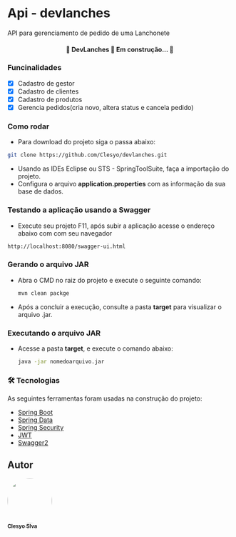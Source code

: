 # Api - devlanches
<p>API para gerenciamento de pedido de uma Lanchonete</p>

<h4 align="center"> 
	🚧  DevLanches 🚀 Em construção...  🚧
</h4>

### Funcinalidades

- [x] Cadastro de gestor
- [x] Cadastro de clientes
- [x] Cadastro de produtos
- [x] Gerencia pedidos(cria novo, altera status e cancela pedido)

### Como rodar
* Para download do projeto siga o passa abaixo:
`````bash
git clone https://github.com/Clesyo/devlanches.git
`````
* Usando as IDEs Eclipse ou STS - SpringToolSuite, faça a importação do projeto.
* Configura o arquivo **application.properties** com as informação da sua base de dados.

### Testando a aplicação usando a Swagger

* Execute seu projeto F11, após subir a aplicação acesse o endereço abaixo com com seu navegador

`````bash
http://localhost:8080/swagger-ui.html
`````
### Gerando o arquivo JAR

* Abra o CMD no raiz do projeto e execute o seguinte comando:

  ````bash
  mvn clean packge
  ````

* Após a concluir a execução, consulte a pasta **target** para visualizar o arquivo .jar.

### Executando o arquivo JAR

* Acesse a pasta **target**, e execute o comando abaixo:

  ````bash
  java -jar nomedoarquivo.jar
  ````
### 🛠 Tecnologias

As seguintes ferramentas foram usadas na construção do projeto:

- [Spring Boot](https://spring.io/projects/spring-boot)
- [Spring Data](https://spring.io/projects/spring-data-jpa)
- [Spring Security](https://spring.io/projects/spring-security)
- [JWT](https://jwt.io/)
- [Swagger2](https://swagger.io/)

## Autor
<a href="https://github.com/Clesyo">
 <img style="border-radius: 50%;" src="https://avatars.githubusercontent.com/u/5548421?v=4" width="100px;" alt=""/>
 <br />
 <sub><b>Clesyo Slva</b></sub></a> <a href="href="https://github.com/Clesyo"</a>

